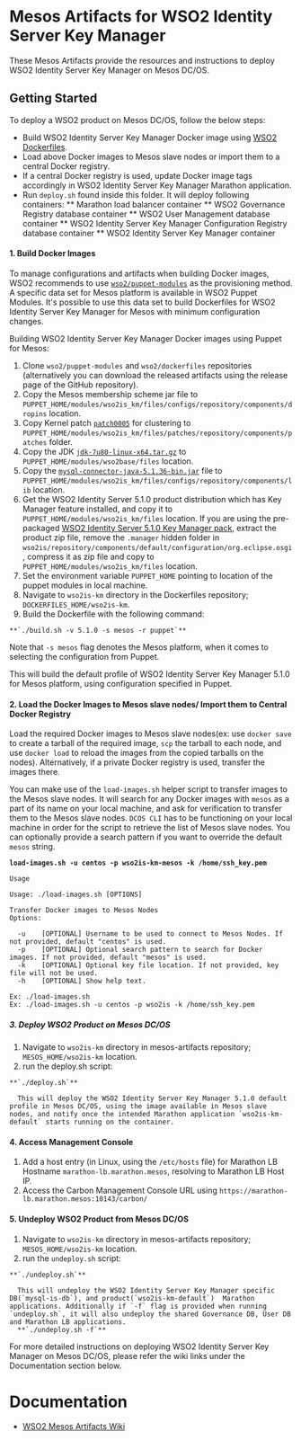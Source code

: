 # Mesos Artifacts for WSO2 Identity Server Key Manager

These Mesos Artifacts provide the resources and instructions to deploy WSO2 Identity Server Key Manager on Mesos DC/OS.

## Getting Started

To deploy a WSO2 product on Mesos DC/OS, follow the below steps:

* Build WSO2 Identity Server Key Manager Docker image using [WSO2 Dockerfiles](https://github.com/wso2/dockerfiles).
* Load above Docker images to Mesos slave nodes or import them to a central Docker registry.
* If a central Docker registry is used, update Docker image tags accordingly in WSO2 Identity Server Key Manager Marathon application.
* Run `deploy.sh` found inside this folder. It will deploy following containers:
   ** Marathon load balancer container
   ** WSO2 Governance Registry database container
   ** WSO2 User Management database container
   ** WSO2 Identity Server Key Manager Configuration Registry database container
   ** WSO2 Identity Server Key Manager container

#### 1. Build Docker Images

To manage configurations and artifacts when building Docker images, WSO2 recommends to use [`wso2/puppet-modules`](https://github.com/wso2/puppet-modules) as the provisioning method. A specific data set for Mesos platform is available in WSO2 Puppet Modules. It's possible to use this data set to build Dockerfiles for WSO2 Identity Server Key Manager for Mesos with minimum configuration changes.

Building WSO2 Identity Server Key Manager Docker images using Puppet for Mesos:

  1. Clone `wso2/puppet-modules` and `wso2/dockerfiles` repositories (alternatively you can download the released artifacts using the release page of the GitHub repository).
  2. Copy the Mesos membership scheme jar file to `PUPPET_HOME/modules/wso2is_km/files/configs/repository/components/dropins` location.
  3. Copy  Kernel patch [`patch0005`](http://product-dist.wso2.com/downloads/carbon/4.4.1/patch0005/WSO2-CARBON-PATCH-4.4.1-0005.zip) for clustering to `PUPPET_HOME/modules/wso2is_km/files/patches/repository/components/patches` folder.
  4. Copy the JDK [`jdk-7u80-linux-x64.tar.gz`](http://www.oracle.com/technetwork/java/javase/downloads/jdk7-downloads-1880260.html) to `PUPPET_HOME/modules/wso2base/files` location.
  5. Copy the [`mysql-connector-java-5.1.36-bin.jar`](http://mvnrepository.com/artifact/mysql/mysql-connector-java/5.1.36) file to `PUPPET_HOME/modules/wso2is_km/files/configs/repository/components/lib` location.
  6. Get the WSO2 Identity Server 5.1.0 product distribution which has Key Manager feature installed, and copy it to `PUPPET_HOME/modules/wso2is_km/files` location. If you are using the pre-packaged [WSO2 Identity Server 5.1.0 Key Manager pack](http://product-dist.wso2.com/downloads/api-manager/1.10.0/identity-server/wso2is-5.1.0.zip), extract the product zip file, remove the `.manager` hidden folder in `wso2is/repository/components/default/configuration/org.eclipse.osgi`, compress it as zip file and copy to `PUPPET_HOME/modules/wso2is_km/files` location.
  7. Set the environment variable `PUPPET_HOME` pointing to location of the puppet modules in local machine.
  8. Navigate to `wso2is-km` directory in the Dockerfiles repository; `DOCKERFILES_HOME/wso2is-km`.
  9. Build the Dockerfile with the following command:

    **`./build.sh -v 5.1.0 -s mesos -r puppet`**

  Note that `-s mesos` flag denotes the Mesos platform, when it comes to selecting the configuration from Puppet.

  This will build the default profile of WSO2 Identity Server Key Manager 5.1.0 for Mesos platform, using configuration specified in Puppet.

#### 2. Load the Docker Images to Mesos slave nodes/ Import them to Central Docker Registry

Load the required Docker images to Mesos slave nodes(ex: use `docker save` to create a tarball of the required image, `scp` the tarball to each node, and use `docker load` to reload the images from the copied tarballs on the nodes). Alternatively, if a private Docker registry is used, transfer the images there.

You can make use of the `load-images.sh` helper script to transfer images to the Mesos slave nodes. It will search for any Docker images with `mesos` as a part of its name on your local machine, and ask for verification to transfer them to the Mesos slave nodes. `DCOS CLI` has to be functioning on your local machine in order for the script to retrieve the list of Mesos slave nodes. You can optionally provide a search pattern if you want to override the default `mesos` string.

**`load-images.sh -u centos -p wso2is-km-mesos -k /home/ssh_key.pem`**
~~~~
Usage

Usage: ./load-images.sh [OPTIONS]

Transfer Docker images to Mesos Nodes
Options:

  -u	[OPTIONAL] Username to be used to connect to Mesos Nodes. If not provided, default "centos" is used.
  -p	[OPTIONAL] Optional search pattern to search for Docker images. If not provided, default "mesos" is used.
  -k	[OPTIONAL] Optional key file location. If not provided, key file will not be used.
  -h	[OPTIONAL] Show help text.

Ex: ./load-images.sh
Ex: ./load-images.sh -u centos -p wso2is -k /home/ssh_key.pem
~~~~

##### 3. Deploy WSO2 Product on Mesos DC/OS
  1. Navigate to `wso2is-km` directory in mesos-artifacts repository; `MESOS_HOME/wso2is-km` location.
  2. run the deploy.sh script:

    **`./deploy.sh`**

      This will deploy the WSO2 Identity Server Key Manager 5.1.0 default profile in Mesos DC/OS, using the image available in Mesos slave nodes, and notify once the intended Marathon application `wso2is-km-default` starts running on the container.

#### 4. Access Management Console
  1. Add a host entry (in Linux, using the `/etc/hosts` file) for Marathon LB Hostname `marathon-lb.marathon.mesos`, resolving to Marathon LB Host IP.
  2. Access the Carbon Management Console URL using `https://marathon-lb.marathon.mesos:10143/carbon/`

#### 5. Undeploy WSO2 Product from Mesos DC/OS
  1. Navigate to `wso2is-km` directory in mesos-artifacts repository; `MESOS_HOME/wso2is-km` location.
  2. run the `undeploy.sh` script:

    **`./undeploy.sh`**

      This will undeploy the WSO2 Identity Server Key Manager specific DB(`mysql-is-db`), and product(`wso2is-km-default`)  Marathon applications. Additionally if `-f` flag is provided when running `undeploy.sh`, it will also undeploy the shared Governance DB, User DB and Marathon LB applications.
      **`./undeploy.sh -f`**

For more detailed instructions on deploying WSO2 Identity Server Key Manager on Mesos DC/OS, please refer the wiki links under the Documentation section below.

# Documentation
* [WSO2 Mesos Artifacts Wiki](https://docs.wso2.com/display/MA100/WSO2+Mesos+Artifacts+Documentation)
